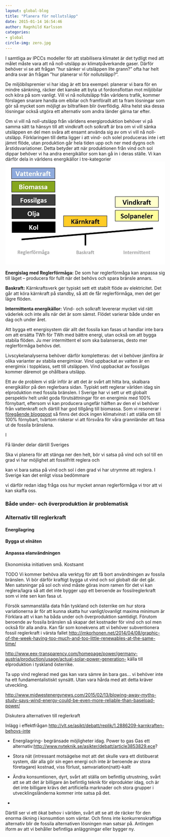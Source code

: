 ```yaml
---
layout: global-blog
title: "Planera för nollutsläpp"
date: 2015-01-14 16:54:46
author: Ragnhild Karlsson
categories:
- global
circle-img: zero.jpg
---
```


I samtliga av IPCCs modeller för att stabilisera klimatet är det tydligt med att målet måste vara att nå noll-utsläpp av klimatpåverkande gaser. Därför behöver vi se att frågan ”hur sänker vi utsläppen lite grann?” ofta har helt andra svar än frågan ”hur planerar vi för nollutsläpp?”.

De miljöbilspremier vi har idag är ett bra exempel: planerar vi bara för en mindre sänkning, räcker det kanske att byta ut fordonsflottan mot miljöbilar och köra på som vanligt. Vill vi nå nollutsläpp från världens trafik, kommer förslagen snarare handla om elbilar och framförallt att ta fram lösningar som gör så mycket som möjligt av biltrafiken blir överflödig. Allra helst ska dessa lösningar också utgöra ett alternativ som andra länder gärna tar efter.

Om vi vill nå noll-utsläpp från världens energiproduktion behöver vi på samma sätt ta hänsyn till att vindkraft och solkraft är bra om vi vill sänka utsläppen en del men svåra att ensamt använda sig av om vi vill nå noll-utsläpp.
Förklaringen till detta ligger i att vind- och solel produceras inte i ett jämnt flöde, utan produktion går hela tiden upp och ner med dygns och årstidsvariationer. Detta betyder att när produktionen från vind och sol dippar behöver vi ha andra energikällor som kan gå in i deras ställe. Vi kan därför dela in världens energikällor i tre-kategorier
<img class="img-responsive blog-img" src= "/assets/img/global/reglerkraft.jpg">

<b>Energislag med Reglerförmåga:</b> De som har reglerförmåga kan anpassa sig till läget – producera för fullt när det behövs och spara bränsle annars.

<b>Baskraft:</b> Kärnkraftsverk ger typiskt sett ett stabilt flöde av elektricitet. Det går att köra kärnkraft på standby, så att de får reglerförmåga, men det ger lägre flöden.

<b>Intermittenta energikällor:</b> Vind- och solkraft levererar mycket vid rätt väderlek och inte alls när det är som sämst. Flödet varierar både under en dag och under året.

Att bygga ett energisystem där allt det fossila kan fasas ut handlar inte bara om att ersätta TWh för TWh med bättre energi, utan också om att bygga stabila flöden. Ju mer intermittent el som ska balanseras, desto mer reglerförmåga behövs det.

Livscykelanalyserna behöver därför kompletteras: det vi behöver jämföra är olika varianter av stabila energimixar. Vind uppbackat av vatten är en energimix i toppklass, sett till utsläppen. Vind uppbackat av fossilgas kommer däremot ge ohållbara utsläpp.

Ett av de problem vi står inför är att det är svårt att hitta bra, skalbara energikällor på den reglerbara sidan. Typiskt sett reglerar världen idag sin elproduktion med fossila bränslen. I Sverige har vi sett ur ett globalt perspektiv helt unikt goda förutsättningar för en energimix med 100% förnybart, eftersom vi kan producera ungefär hälften av den el vi behöver från vattenkraft och därtill har god tillgång till biomassa. Som vi resonerar i <a href="/global/sverige-unikt/" class="global-link">föregående bloggpost</a> så finns det dock ingen klimatvinst i att ställa om till 100% förnybart, tvärtom riskerar vi att försvåra för våra grannländer att fasa ut de fossila bränslena.


I 

Få länder delar därtill Sveriges 




Ska vi planera för att stänga ner den helt, bör vi satsa på vind och sol till en grad vi har möjlighet att fossilfritt reglera och

kan vi bara satsa på vind och sol i den grad vi har utrymme att reglera. I Sverige kan det enligt vissa bedömmare 



vi därför redan idag fråga oss hur mycket annan reglerförmåga vi tror att vi kan skaffa oss.


<h3>Både under- och överproduktion är problematisk</h3>

<h3>Alternativ till reglerkraft</h3>
<h4>Energilagring</h4>
<h4>Bygga ut elnäten</h4>
<h4>Anpassa elanvändningen</h4>
Ekonomiska initiativen små.
Kostsamt

TODO
Vi kommer behöva alla verktyg för att få bort användningen av fossila bränslen. Vi bör därför kraftigt bygga ut vind och sol globalt där det går.
Men satsningar på sol och vind måste göras inom ramen för det vi kan reglera/lagra så att det inte bygger upp ett beroende av fossilreglerkraft som vi inte sen kan fasa ut.

Försök sammanställa data från tyskland och österrike om hur stora variationerna är för att kunna skatta hur vanligt/ovanligt maxima minimum är
Förklara att vi kan ha båda under och överproduktion samtidigt.
Förutom beroende av fossila bränslen så skapar det kostnader för vind och sol men också för alla andra. Kan får som konekvens att vi behöver subventionera fossil reglerkraft i värsta fallet
http://jmkorhonen.net/2014/04/08/graphic-of-the-week-having-too-much-and-too-little-renewables-at-the-same-time/

http://www.eex-transparency.com/homepage/power/germany-austria/production/usage/actual-solar-power-generation- källa till elproduktion i tyskland österrike.

Ta upp vind reglerad med gas kan vara sämre än bara gas... vi behöver inte ha ett fundamentalistiskt synsätt. Utan vara hårda med att detta kräver utveckling.


http://www.midwestenergynews.com/2015/02/13/blowing-away-myths-study-says-wind-energy-could-be-even-more-reliable-than-baseload-power/


Diskutera alternativen till reglerkraft

Inlägg i effektfrågan
http://vlt.se/asikt/debatt/replik/1.2886209-karnkraften-behovs-inte

- Energilagring- begränsade möjligheter idag.
Power to gas
Gas ett alternativ:http://www.nyteknik.se/asikter/debatt/article3853829.ece?

- Stora nät (intressant motsägelse mot att det skulle vara ett distibuerat system, där alla gör sin egen energi och inte är beroende av stora företagare) kostnad, viss förlust, samvariation(natt)-kallt
- Ändra konsumtionen, dyrt, svårt att ställa om befintlig utrustning, svårt att se att det är billigare än befintlig teknik för elprodukter idag,  och är det inte billigare krävs det artificiella marknader och  stora grupper i utvecklingsländerna kommer inte satsa på det.
- 

Därtill ser vi ett ökat behov i världen, svårt att se att de räcker för den enorma ökning i konsumtion som väntar. Och finns inte konkurrenskraftiga alternativ blir de fossila alternativen lösningen man satsar på. Antingen iform av att vi behåller befintliga anläggningar eller bygger ny.
